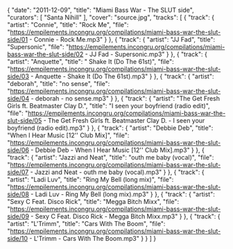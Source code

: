 {
  "date": "2011-12-09",
  "title": "Miami Bass War - The SLUT side",
  "curators": [
    "Santa Nihill"
  ],
  "cover": "source.jpg",
  "tracks": [
    {
      "track": {
        "artist": "Connie",
        "title": "Rock Me",
        "file": "https://empilements.incongru.org/compilations/miami-bass-war-the-slut-side/01 - Connie - Rock Me.mp3"
      }
    },
    {
      "track": {
        "artist": "JJ Fad",
        "title": "Supersonic",
        "file": "https://empilements.incongru.org/compilations/miami-bass-war-the-slut-side/02 - JJ Fad - Supersonic.mp3"
      }
    },
    {
      "track": {
        "artist": "Anquette",
        "title": " Shake It (Do The 61st)",
        "file": "https://empilements.incongru.org/compilations/miami-bass-war-the-slut-side/03 - Anquette -  Shake It (Do The 61st).mp3"
      }
    },
    {
      "track": {
        "artist": "deborah",
        "title": "no sense",
        "file": "https://empilements.incongru.org/compilations/miami-bass-war-the-slut-side/04 - deborah - no sense.mp3"
      }
    },
    {
      "track": {
        "artist": "The Get Fresh Girls ft. Beatmaster Clay D.",
        "title": "I seen your boyfriend (radio edit)",
        "file": "https://empilements.incongru.org/compilations/miami-bass-war-the-slut-side/05 - The Get Fresh Girls ft. Beatmaster Clay D. - I seen your boyfriend (radio edit).mp3"
      }
    },
    {
      "track": {
        "artist": "Debbie Deb",
        "title": "When I Hear Music [12'' Club Mix]",
        "file": "https://empilements.incongru.org/compilations/miami-bass-war-the-slut-side/06 - Debbie Deb - When I Hear Music [12'' Club Mix].mp3"
      }
    },
    {
      "track": {
        "artist": "Jazzi and Neat",
        "title": "outh me baby (vocal)",
        "file": "https://empilements.incongru.org/compilations/miami-bass-war-the-slut-side/07 - Jazzi and Neat - outh me baby (vocal).mp3"
      }
    },
    {
      "track": {
        "artist": "Ladi Luv",
        "title": "Ring My Bell (long mix)",
        "file": "https://empilements.incongru.org/compilations/miami-bass-war-the-slut-side/08 - Ladi Luv - Ring My Bell (long mix).mp3"
      }
    },
    {
      "track": {
        "artist": "Sexy C Feat. Disco Rick",
        "title": "Megga Bitch Mixx",
        "file": "https://empilements.incongru.org/compilations/miami-bass-war-the-slut-side/09 - Sexy C Feat. Disco Rick - Megga Bitch Mixx.mp3"
      }
    },
    {
      "track": {
        "artist": "L'Trimm",
        "title": "Cars With The Boom",
        "file": "https://empilements.incongru.org/compilations/miami-bass-war-the-slut-side/10 - L'Trimm - Cars With The Boom.mp3"
      }
    }
  ]
}
